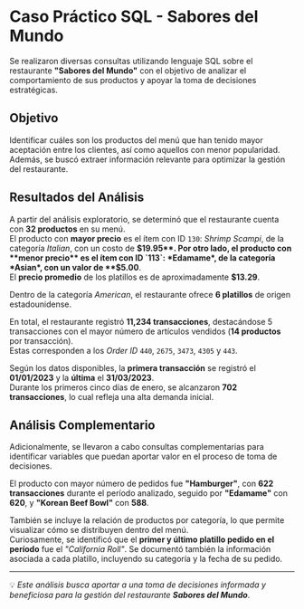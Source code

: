 # Caso Práctico SQL - Sabores del Mundo

Se realizaron diversas consultas utilizando lenguaje SQL sobre el restaurante **"Sabores del Mundo"** con el objetivo de analizar el comportamiento de sus productos y apoyar la toma de decisiones estratégicas.

## Objetivo

Identificar cuáles son los productos del menú que han tenido mayor aceptación entre los clientes, así como aquellos con menor popularidad.  
Además, se buscó extraer información relevante para optimizar la gestión del restaurante.

## Resultados del Análisis

A partir del análisis exploratorio, se determinó que el restaurante cuenta con **32 productos** en su menú.  
El producto con **mayor precio** es el ítem con ID `130`: *Shrimp Scampi*, de la categoría *Italian*, con un costo de **$19.95**.  
Por otro lado, el producto con **menor precio** es el ítem con ID `113`: *Edamame*, de la categoría *Asian*, con un valor de **$5.00**.  
El **precio promedio** de los platillos es de aproximadamente **$13.29**.

Dentro de la categoría *American*, el restaurante ofrece **6 platillos** de origen estadounidense.

En total, el restaurante registró **11,234 transacciones**, destacándose 5 transacciones con el mayor número de artículos vendidos (**14 productos** por transacción).  
Estas corresponden a los *Order ID* `440`, `2675`, `3473`, `4305` y `443`.

Según los datos disponibles, la **primera transacción** se registró el **01/01/2023** y la **última** el **31/03/2023**.  
Durante los primeros cinco días de enero, se alcanzaron **702 transacciones**, lo cual refleja una alta demanda inicial.

## Análisis Complementario

Adicionalmente, se llevaron a cabo consultas complementarias para identificar variables que puedan aportar valor en el proceso de toma de decisiones.

El producto con mayor número de pedidos fue **"Hamburger"**, con **622 transacciones** durante el período analizado, seguido por **"Edamame"** con **620**, y **"Korean Beef Bowl"** con **588**.

También se incluye la relación de productos por categoría, lo que permite visualizar cómo se distribuyen dentro del menú.  
Curiosamente, se identificó que el **primer y último platillo pedido en el período** fue el *"California Roll"*. Se documentó también la información asociada a cada platillo, incluyendo su categoría y la fecha de su pedido.

---

💡 *Este análisis busca aportar a una toma de decisiones informada y beneficiosa para la gestión del restaurante **Sabores del Mundo***.





















































































































